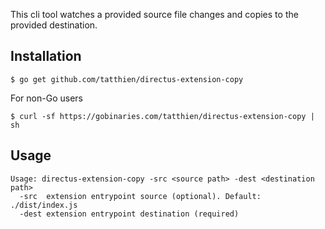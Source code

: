 This cli tool watches a provided source file changes and copies to the provided destination.

## Installation

```
$ go get github.com/tatthien/directus-extension-copy
```

For non-Go users

```
$ curl -sf https://gobinaries.com/tatthien/directus-extension-copy | sh
```

## Usage

```
Usage: directus-extension-copy -src <source path> -dest <destination path>
  -src  extension entrypoint source (optional). Default: ./dist/index.js
  -dest extension entrypoint destination (required)
```
